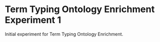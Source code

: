 # Term Typing Ontology Enrichment Experiment 1

Initial experiment for Term Typing Ontology Enrichment.
